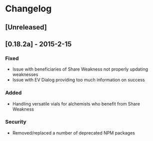 # Changelog

## [Unreleased]

## [0.18.2a] - 2015-2-15

### Fixed

- Issue with beneficiaries of Share Weakness not properly updating weaknesses
- Issue with EV Dialog providing too much information on success

### Added

- Handling versatile vials for alchemists who benefit from Share Weakness

### Security

- Removed/replaced a number of deprecated NPM packages
